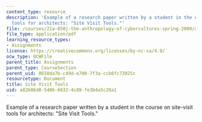 ```yaml
---
content_type: resource
description: 'Example of a research paper written by a student in the course on site-visit
  tools for architects: "Site Visit Tools."'
file: /courses/21a-850j-the-anthropology-of-cybercultures-spring-2009/a82686d8540660324c89fe3b4a5c28a1_MIT21A_850Js09_sw03.pdf
file_type: application/pdf
learning_resource_types:
- Assignments
license: https://creativecommons.org/licenses/by-nc-sa/4.0/
ocw_type: OCWFile
parent_title: Assignments
parent_type: CourseSection
parent_uid: 8650da7b-c49d-e700-7f3a-ccb6fc73925c
resourcetype: Document
title: Site Visit Tools
uid: a82686d8-5406-6032-4c89-fe3b4a5c28a1
---
```

Example of a research paper written by a student in the course on site-visit tools for architects: "Site Visit Tools."